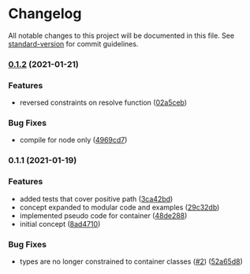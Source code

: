 # Changelog

All notable changes to this project will be documented in this file. See [standard-version](https://github.com/conventional-changelog/standard-version) for commit guidelines.

### [0.1.2](https://github.com/matt-usurp/genie/compare/v0.1.1...v0.1.2) (2021-01-21)


### Features

* reversed constraints on resolve function ([02a5ceb](https://github.com/matt-usurp/genie/commit/02a5cebe2b459f1305454f6f0c9bd7efe224077e))


### Bug Fixes

* compile for node only ([4969cd7](https://github.com/matt-usurp/genie/commit/4969cd7c14a7aa2eb4e8e20da708af46c1fbb866))

### 0.1.1 (2021-01-19)


### Features

* added tests that cover positive path ([3ca42bd](https://github.com/matt-usurp/genie/commit/3ca42bdb53fdffc31c5f904c2cb7700fa1722f1b))
* concept expanded to modular code and examples ([29c32db](https://github.com/matt-usurp/genie/commit/29c32db659cd5f09185bb80cfc53dffc1b423ba7))
* implemented pseudo code for container ([48de288](https://github.com/matt-usurp/genie/commit/48de288ecaf7fb715ce030ab8fb01142a3af1434))
* initial concept ([8ad4710](https://github.com/matt-usurp/genie/commit/8ad4710d0ace4cb5ba79c4b493136e7a6d8c25a8))


### Bug Fixes

* types are no longer constrained to container classes ([#2](https://github.com/matt-usurp/genie/pull/2)) ([52a65d8](https://github.com/matt-usurp/genie/commit/52a65d81d8665e924c1fcc39cddb6c085144ca2f))
